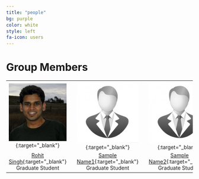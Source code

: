 ```yaml
---
title: "people"
bg: purple
color: white
style: left
fa-icon: users
---
```


<script>
var links = document.links;

for (var i = 0, linksLength = links.length; i < linksLength; i++) {
   if (links[i].hostname != window.location.hostname) {
       links[i].target = '_blank';
   } 
}
</script>

# Group Members

|   |   |   |   |   |   |   |   |   |   |   |
|:-:|:-:|:-:|:-:|:-:|:-:|:-:|:-:|:-:|:-:|:-:|
|[![RohitImg]][RohitLink]{:target="_blank"}|   |[![SampleImg]][SampleLink]{:target="_blank"}|    |[![SampleImg]][SampleLink]{:target="_blank"}|    |[![SampleImg]][SampleLink]{:target="_blank"}|     |[![SampleImg]][SampleLink]{:target="_blank"}|    |[![SampleImg]][SampleLink]{:target="_blank"}|   
| [Rohit Singh][RohitLink]{:target="_blank"} <br> Graduate Student |    | [Sample Name1][SampleLink]{:target="_blank"} <br> Graduate Student |    | [Sample Name2][SampleLink]{:target="_blank"} <br> Graduate Student |    | [Sample Name3][SampleLink]{:target="_blank"} <br> Graduate Student |    | [Sample Name4][SampleLink]{:target="_blank"} <br> Graduate Student |    | [Sample Name5][SampleLink]{:target="_blank"} <br> Graduate Student |

[RohitLink]: http://rohitsingh.net 
[RohitImg]: /img/rohit.jpg

[SampleLink]: http://sample.com
[SampleImg]: /img/sample.jpg

